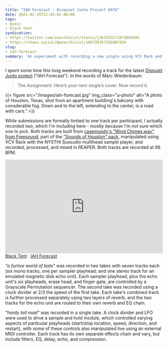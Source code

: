 ```yaml
---
title: "IAH Forecast - Disquiet Junto Project 0476"
date: 2021-02-15T21:41:01-08:00
tags:
- music
- black tent
syndication:
- https://twitter.com/anarchivist/status/1361553171873685505
- https://chaos.social/@anarchivist/105739357326987426
slug:
- iah-forecast
summary: 'An experiment with recording a new single using VCV Rack and REAPER based on a compositional prompt. I ended up recording two tracks.'
---
```


I spent some time this long weekend recording a track for the latest [Disquiet Junto project](https://disquiet.com/2021/02/11/disquiet-junto-project-0476-iah-forecast/) ("IAH Forecast"). In the words of Marc Wiedenbaum:

> The Assignment: Here’s your next single’s cover. Now record it.

{{< figure src="/images/iah-forecast.jpg" img_class="u-photo" alt="A photo of  Houston, Texas, shot from an apartment buildiing's balcony with consderable fog. Down and to the left, extending to the center, is a road with cars." >}}

While submissions are formally limited to one track per participant, I actually recorded two, which I'm including here - mostly because I'm not sure which one to pick. Both tracks are built from [casemundy's "Wind Chimes.wav" from Freesound](https://freesound.org/s/130586/), part of the ["Sounds of Houston" pack](https://freesound.org/people/casemundy/packs/8175/), manipulated using VCV Rack with the NYSTHI Sussudio multihead sample player, and recorded, processed, and mixed in REAPER. Both tracks are recorded at 98 BPM.

<iframe width="100%" height="300" scrolling="no" frameborder="no" allow="autoplay" src="https://w.soundcloud.com/player/?url=https%3A//api.soundcloud.com/playlists/1212091762&color=%238c847c&auto_play=false&hide_related=true&show_comments=false&show_user=true&show_reposts=false&show_teaser=true&visual=true"></iframe>
<div><a href="https://soundcloud.com/blacktentsound" title="Black Tent" target="_blank">Black Tent</a> · <a href="https://soundcloud.com/blacktentsound/sets/iah-forecast" title="IAH Forecast" target="_blank">IAH Forecast</a></div>

*"a furtive world of bats"* was recorded in two takes with seven tracks each (six mono tracks, one per sampler playhead; and one stereo track for an emulated magnetic disk echo unit). Each sampler playhead, plus the echo unit's six playheads, erase head, and finger gate, are controlled by a Grayscale Permutation sequencer. The second take was recorded using a clock divider at 2/3 the speed of the first take. Each take's combined track is further processed separately using two layers of reverb, and the two tracks for the echo unit are routed to their own reverb and EQ chain.

*"hardy toll road"* was recorded in a single take. A clock divider and LFO were used to drive a sample and hold module, which controlled varying aspects of particular playheads (start/stop location, speed, direction, and restart), with some of these controls also manipulated live using an external MIDI controller. Each track has its own separate effects chain and vary, but include filters, EQ, delay, echo, and compression.
